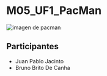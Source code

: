 # M05_UF1_PacMan
![imagen de pacman](https://cloudfront-eu-central-1.images.arcpublishing.com/prisa/U55KB44VIO43FECCAMOE5UAB5Q.jpg)
## Participantes
 - Juan Pablo Jacinto
 - Bruno Brito De Canha

